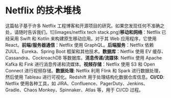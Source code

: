 # Netflix 的技术堆栈

这篇帖子基于许多 Netflix 工程博客和开源项目的研究。如果您发现任何不准确之处，请随时告诉我们。![](images/netflix tech stack.png)**移动和网络**：Netflix 已经采用 Swift 和 Kotlin 来构建原生移动应用。对于其 Web 应用程序，它使用 React。**前端/服务器通信**：Netflix 使用 GraphQL。**后端服务**：Netflix 依赖 ZUUL、Eureka、Spring Boot 框架和其他技术。**数据库**：Netflix 使用 EV 缓存、Cassandra、CockroachDB 等数据库。**消息传递/流媒体**: Netflix 使用 Apache Kafka 和 Fink 进行消息传递和流媒体。**视频存储**：Netflix 使用 S3 和 Open Connect 进行视频存储。**数据处理**: Netflix 利用 Flink 和 Spark 进行数据处理，然后使用 Tableau 进行可视化。Redshift 用于处理结构化数据仓库信息。**CI/CD**: Netflix 使用各种工具，如 JIRA、Confluence、PagerDuty、Jenkins、Gradle、Chaos Monkey、Spinnaker、Atlas 等，用于 CI/CD 过程。